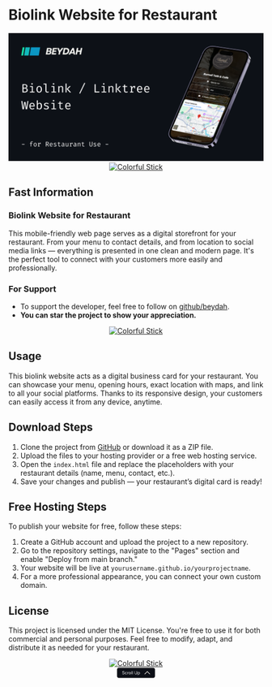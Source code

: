 # Biolink Website for Restaurant

<div style="text-align:center;">
    <a href="#biolink-website-for-restaurant">
        <img src="https://raw.githubusercontent.com/beydah/asset/main/banner/biolink-website-restaurant-upper.png" alt="Banner">
    </a>
</div>

<div style="text-align:center;">
    <a href="#biolink-website-for-restaurant">
        <img src="https://i.imgur.com/waxVImv.png" alt="Colorful Stick">
    </a>
</div>

## Fast Information
### Biolink Website for Restaurant

This mobile-friendly web page serves as a digital storefront for your restaurant. From your menu to contact details, and from location to social media links — everything is presented in one clean and modern page. It's the perfect tool to connect with your customers more easily and professionally.

### For Support
- To support the developer, feel free to follow on [github/beydah](https://github.com/beydah).
- **You can star the project to show your appreciation.**

<div style="text-align:center;">
    <a href="#biolink-website-for-restaurant">
        <img src="https://i.imgur.com/waxVImv.png" alt="Colorful Stick">
    </a>
</div>

## Usage

This biolink website acts as a digital business card for your restaurant. You can showcase your menu, opening hours, exact location with maps, and link to all your social platforms. Thanks to its responsive design, your customers can easily access it from any device, anytime.

## Download Steps

1. Clone the project from [GitHub](https://github.com/beydah) or download it as a ZIP file.
2. Upload the files to your hosting provider or a free web hosting service.
3. Open the `index.html` file and replace the placeholders with your restaurant details (name, menu, contact, etc.).
4. Save your changes and publish — your restaurant’s digital card is ready!

## Free Hosting Steps

To publish your website for free, follow these steps:

1. Create a GitHub account and upload the project to a new repository.
2. Go to the repository settings, navigate to the "Pages" section and enable "Deploy from main branch."
3. Your website will be live at `yourusername.github.io/yourprojectname`.
4. For a more professional appearance, you can connect your own custom domain.

## License

This project is licensed under the MIT License. You're free to use it for both commercial and personal purposes. Feel free to modify, adapt, and distribute it as needed for your restaurant.

<div style="text-align:center;">
    <a href="#biolink-website-for-restaurant">
        <img src="https://i.imgur.com/waxVImv.png" alt="Colorful Stick">
    </a>
</div>

<div style="text-align: center;">
    <a href="#biolink-website-for-restaurant">
        <img src="https://raw.githubusercontent.com/beydah/asset/main/button/scroll_off.png" style="width: 15%;"  alt="^ Scroll UP ^">
    </a>
</div>
